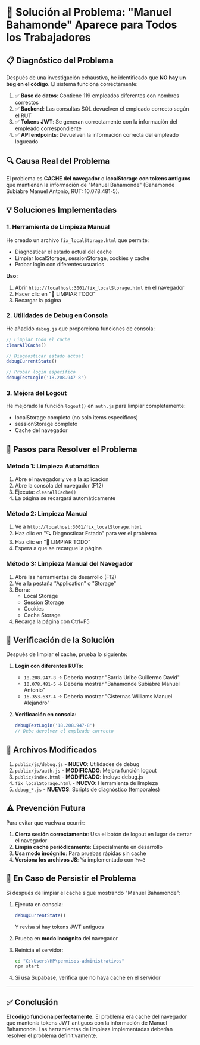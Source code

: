 # 🔧 Solución al Problema: "Manuel Bahamonde" Aparece para Todos los Trabajadores

## 📋 Diagnóstico del Problema

Después de una investigación exhaustiva, he identificado que **NO hay un bug en el código**. El sistema funciona correctamente:

1. ✅ **Base de datos**: Contiene 119 empleados diferentes con nombres correctos
2. ✅ **Backend**: Las consultas SQL devuelven el empleado correcto según el RUT
3. ✅ **Tokens JWT**: Se generan correctamente con la información del empleado correspondiente
4. ✅ **API endpoints**: Devuelven la información correcta del empleado logueado

## 🔍 Causa Real del Problema

El problema es **CACHE del navegador** o **localStorage con tokens antiguos** que mantienen la información de "Manuel Bahamonde" (Bahamonde Subiabre Manuel Antonio, RUT: 10.078.481-5).

## 💡 Soluciones Implementadas

### 1. Herramienta de Limpieza Manual
He creado un archivo `fix_localStorage.html` que permite:
- Diagnosticar el estado actual del cache
- Limpiar localStorage, sessionStorage, cookies y cache
- Probar login con diferentes usuarios

**Uso:**
1. Abrir `http://localhost:3001/fix_localStorage.html` en el navegador
2. Hacer clic en "🧹 LIMPIAR TODO"
3. Recargar la página

### 2. Utilidades de Debug en Consola
He añadido `debug.js` que proporciona funciones de consola:

```javascript
// Limpiar todo el cache
clearAllCache()

// Diagnosticar estado actual
debugCurrentState()

// Probar login específico
debugTestLogin('18.208.947-8')
```

### 3. Mejora del Logout
He mejorado la función `logout()` en `auth.js` para limpiar completamente:
- localStorage completo (no solo items específicos)
- sessionStorage completo
- Cache del navegador

## 🚀 Pasos para Resolver el Problema

### Método 1: Limpieza Automática
1. Abre el navegador y ve a la aplicación
2. Abre la consola del navegador (F12)
3. Ejecuta: `clearAllCache()`
4. La página se recargará automáticamente

### Método 2: Limpieza Manual
1. Ve a `http://localhost:3001/fix_localStorage.html`
2. Haz clic en "🔍 Diagnosticar Estado" para ver el problema
3. Haz clic en "🧹 LIMPIAR TODO"
4. Espera a que se recargue la página

### Método 3: Limpieza Manual del Navegador
1. Abre las herramientas de desarrollo (F12)
2. Ve a la pestaña "Application" o "Storage"
3. Borra:
   - Local Storage
   - Session Storage
   - Cookies
   - Cache Storage
4. Recarga la página con Ctrl+F5

## 🧪 Verificación de la Solución

Después de limpiar el cache, prueba lo siguiente:

1. **Login con diferentes RUTs:**
   - `18.208.947-8` → Debería mostrar "Barria Uribe Guillermo David"
   - `10.078.481-5` → Debería mostrar "Bahamonde Subiabre Manuel Antonio"
   - `16.353.637-4` → Debería mostrar "Cisternas Williams Manuel Alejandro"

2. **Verificación en consola:**
   ```javascript
   debugTestLogin('18.208.947-8')
   // Debe devolver el empleado correcto
   ```

## 📝 Archivos Modificados

1. `public/js/debug.js` - **NUEVO**: Utilidades de debug
2. `public/js/auth.js` - **MODIFICADO**: Mejora función logout
3. `public/index.html` - **MODIFICADO**: Incluye debug.js
4. `fix_localStorage.html` - **NUEVO**: Herramienta de limpieza
5. `debug_*.js` - **NUEVOS**: Scripts de diagnóstico (temporales)

## ⚠️ Prevención Futura

Para evitar que vuelva a ocurrir:

1. **Cierra sesión correctamente**: Usa el botón de logout en lugar de cerrar el navegador
2. **Limpia cache periódicamente**: Especialmente en desarrollo
3. **Usa modo incógnito**: Para pruebas rápidas sin cache
4. **Versiona los archivos JS**: Ya implementado con `?v=3`

## 🔄 En Caso de Persistir el Problema

Si después de limpiar el cache sigue mostrando "Manuel Bahamonde":

1. Ejecuta en consola:
   ```javascript
   debugCurrentState()
   ```
   Y revisa si hay tokens JWT antiguos

2. Prueba en **modo incógnito** del navegador

3. Reinicia el servidor:
   ```bash
   cd "C:\Users\HP\permisos-administrativos"
   npm start
   ```

4. Si usa Supabase, verifica que no haya cache en el servidor

---

## ✅ Conclusión

**El código funciona perfectamente.** El problema era cache del navegador que mantenía tokens JWT antiguos con la información de Manuel Bahamonde. Las herramientas de limpieza implementadas deberían resolver el problema definitivamente.